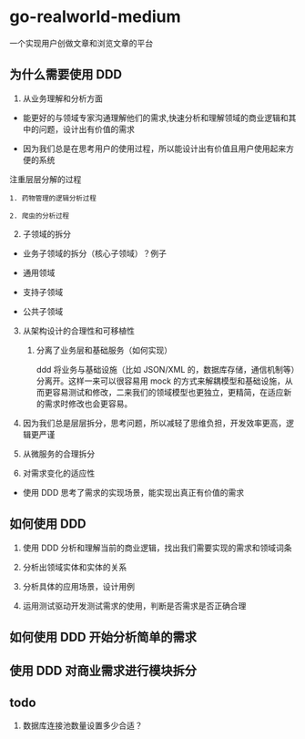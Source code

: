 # go-realworld-medium

一个实现用户创做文章和浏览文章的平台

## 为什么需要使用 DDD

1. 从业务理解和分析方面

- 能更好的与领域专家沟通理解他们的需求,快速分析和理解领域的商业逻辑和其中的问题，设计出有价值的需求

- 因为我们总是在思考用户的使用过程，所以能设计出有价值且用户使用起来方便的系统

注重层层分解的过程

    1. 药物管理的逻辑分析过程

    2. 爬虫的分析过程

2. 子领域的拆分

- 业务子领域的拆分（核心子领域）？例子

- 通用领域

- 支持子领域

- 公共子领域

3. 从架构设计的合理性和可移植性

   1. 分离了业务层和基础服务（如何实现）

      ddd 将业务与基础设施（比如 JSON/XML 的，数据库存储，通信机制等）分离开。这样一来可以很容易用 mock 的方式来解耦模型和基础设施，从而更容易测试和修改，二来我们的领域模型也更独立，更精简，在适应新的需求时修改也会更容易。

4. 因为我们总是层层拆分，思考问题，所以减轻了思维负担，开发效率更高，逻辑更严谨

5. 从微服务的合理拆分

6. 对需求变化的适应性

- 使用 DDD 思考了需求的实现场景，能实现出真正有价值的需求

## 如何使用 DDD

1. 使用 DDD 分析和理解当前的商业逻辑，找出我们需要实现的需求和领域词条

2. 分析出领域实体和实体的关系

3. 分析具体的应用场景，设计用例

4. 运用测试驱动开发测试需求的使用，判断是否需求是否正确合理

## 如何使用 DDD 开始分析简单的需求

## 使用 DDD 对商业需求进行模块拆分

## todo

1. 数据库连接池数量设置多少合适？
